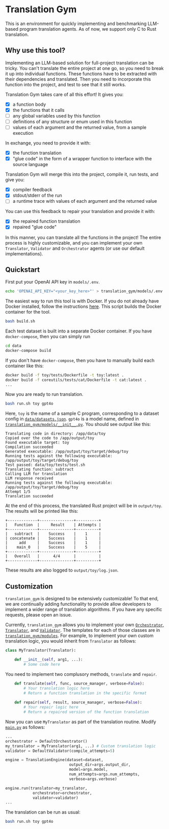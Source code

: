 # Translation Gym

This is an environment for quickly implementing and benchmarking LLM-based program translation agents. As of now, we support only C to Rust translation.

## Why use this tool?

Implementing an LLM-based solution for full-project translation can be tricky. You can't translate the entire project at one go, so you need to break it up into individual functions. These functions have to be extracted with their dependencies and translated. Then you need to incorporate this function into the project, and test to see that it still works.

Translation Gym takes care of all this effort! It gives you:
- [x] a function body
- [x] the functions that it calls
- [ ] any global variables used by this function
- [ ] definitions of any structure or enum used in this function
- [ ] values of each argument and the returned value, from a sample execution 

In exchange, you need to provide it with:
- [x] the function translation
- [x] "glue code" in the form of a wrapper function to interface with the source language

Translation Gym will merge this into the project, compile it, run tests, and give you:
- [x] compiler feedback
- [x] stdout/stderr of the run
- [ ] a runtime trace with values of each argument and the returned value

You can use this feedback to repair your translation and provide it with:
- [x] the repaired function translation
- [x] repaired "glue code"

In this manner, you can translate all the functions in the project! The entire process is highly customizable, and you can implement your own `Translator`, `Validator` and `Orchestrator` agents (or use our default implementations).

## Quickstart

First put your OpenAI API key in `models/.env`.
```sh
echo 'OPENAI_API_KEY="<your_key_here>"' > translation_gym/models/.env
```
The easiest way to run this tool is with Docker. If you do not already have Docker installed, follow the instructions [here](https://docs.docker.com/engine/install/). This script builds the Docker container for the tool.
```sh
bash build.sh
```
Each test dataset is built into a separate Docker container. If you have `docker-compose`, then you can simply run
```sh
cd data
docker-compose build
```
If you don't have `docker-compose`, then you have to manually build each container like this:
```sh
docker build -f toy/tests/Dockerfile -t toy:latest .
docker build -f coreutils/tests/cat/Dockerfile -t cat:latest .
...
```
Now you are ready to run translation.
```sh
bash run.sh toy gpt4o
```
Here, `toy` is the name of a sample C program, corresponding to a dataset config in [`data/datasets.json`](data/datasets.json). `gpt4o` is a model name, defined in [`translation_gym/models/__init__.py`](translation_gym/models/__init__.py).
You should see output like this:
```
Translating code in directory: /app/data/toy
Copied over the code to /app/output/toy
Found executable target: toy
Compilation succeeded
Generated executable: /app/output/toy/target/debug/toy
Running tests against the following executable: /app/output/toy/target/debug/toy
Test passed: data/toy/tests/test.sh
Translating function: subtract
Calling LLM for translation
LLM response received
Running tests against the following executable: /app/output/toy/target/debug/toy
Attempt 1/5
Translation succeeded
```
At the end of this process, the translated Rust project will be in `output/toy`. The results will be printed like this:
```
+-------------+---------------+----------+
|   Function  |     Result    | Attempts |
+-------------+---------------+----------+
|   subtract  |    Success    |    1     |
| concatenate |    Success    |    1     |
|     add     |    Success    |    1     |
|    main_0   |    Success    |    5     |
+-------------+---------------+----------+
|   Overall   |      4/4      |          |
+-------------+---------------+----------+
```
These results are also logged to `output/toy/log.json`.

## Customization

`translation_gym` is designed to be extensively customizable! To that end, we are continually adding functionality to provide allow developers to implement a wider range of translation algorithms. If you have any specific requests, please open an issue.

Currently, `translation_gym` allows you to implement your own [`Orchestrator`](translation_gym/modules/orchestrator.py), [`Translator`](translation_gym/modules/translator.py), and [`Validator`](translation_gym/modules/validator.py). The templates for each of those classes are in [`translation_gym/modules`](translation_gym/modules). For example, to implement your own custom translation logic, you would inherit from `Translator` as follows:
```python
class MyTranslator(Translator):

    def __init__(self, arg1, ...):
        # Some code here
```
You need to implement two complusory methods, `translate` and `repair`.
```python
    def translate(self, func, source_manager, verbose=False):
        # Your translation logic here
        # Return a function translation in the specific format
    
    def repair(self, result, source_manager, verbose=False):
        # Your repair logic here
        # Return a repaired version of the function translation
```
Now you can use `MyTranslator` as part of the translation routine. Modify [`main.py`](main.py) as follows:
```python
...
orchestrator = DefaultOrchestrator()
my_translator = MyTranslator(arg1, ...) # Custom translation logic
validator = DefaultValidator(compile_attempts=5)

engine = TranslationEngine(dataset=dataset,
                            output_dir=args.output_dir,
                            model=args.model,
                            num_attempts=args.num_attempts,
                            verbose=args.verbose)

engine.run(translator=my_translator,
            orchestrator=orchestrator,
            validator=validator)
...
```
The translation can be run as usual:
```sh
bash run.sh toy gpt4o
```
